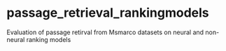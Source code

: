 # passage_retrieval_rankingmodels
Evaluation of passage retirval from Msmarco datasets on neural and non-neural ranking models
